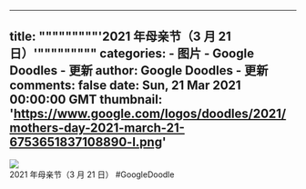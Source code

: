 
---
title: """""""""'2021 年母亲节（3 月 21 日）'"""""""""
categories: 
    - 图片
    - Google Doodles - 更新
author: Google Doodles - 更新
comments: false
date: Sun, 21 Mar 2021 00:00:00 GMT
thumbnail: 'https://www.google.com/logos/doodles/2021/mothers-day-2021-march-21-6753651837108890-l.png'
---

<div>   
<img src="https://www.google.com/logos/doodles/2021/mothers-day-2021-march-21-6753651837108890-l.png" referrerpolicy="no-referrer"><br>2021 年母亲节（3 月 21 日） #GoogleDoodle  
</div>
            